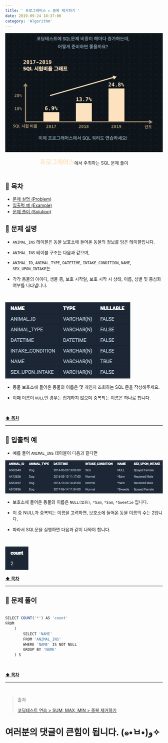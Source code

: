 ```yaml
---
title: ' 프로그래머스 ▻ 중복 제거하기 '
date: 2019-09-24 18:37:00
category: 'Algorithm'
---
```


![](../../images/sql/logo.png)

<center><strong style="color:#FDE2BF; font-size: 20px;">프로그래머스</strong>에서 주최하는 SQL 문제 풀이</center>

<br />

## **💎 목차**

- [문제 설명 (Problem)](#-문제-설명)
- [입출력 예 (Example)](#-입출력-예)
- [문제 풀이 (Solution)](#-문제-풀이)

## **📕 문제 설명**

- `ANIMAL_INS` 테이블은 동물 보호소에 들어온 동물의 정보를 담은 테이블입니다.

- `ANIMAL_INS` 테이블 구조는 다음과 같으며,

- `ANIMAL_ID`, `ANIMAL_TYPE`, `DATETIME`, `INTAKE_CONDITION`, `NAME`, `SEX_UPON_INTAKE`는

- 각각 동물의 아이디, 생물 종, 보호 시작일, 보호 시작 시 상태, 이름, 성별 및 중성화 여부를 나타냅니다.

<br />

![](../../images/sql/table.1.png)
<br />

- 동물 보호소에 들어온 동물의 이름은 몇 개인지 조회하는 SQL 문을 작성해주세요.

- 이때 이름이 `NULL`인 경우는 집계하지 않으며 중복되는 이름은 하나로 칩니다.

<br />

**[⬆ 목차](#-목차)**

---

## **📙 입출력 예**

- 예를 들어 `ANIMAL_INS` 테이블이 다음과 같다면

![](../../images/sql/sum,max,min/4-1.example.png)
<br />

- 보호소에 들어온 동물의 이름은 `NULL(없음)`, `*Sam`, `*Sam`, `*Sweetie` 입니다.

- 이 중 NULL과 중복되는 이름을 고려하면, 보호소에 들어온 동물 이름의 수는 2입니다.

- 따라서 SQL문을 실행하면 다음과 같이 나와야 합니다.

<br />

![](../../images/sql/sum,max,min/4-2.example.png)
<br />

**[⬆ 목차](#-목차)**

---

## **📘 문제 풀이**

```js

SELECT COUNT('*') AS 'count'
FROM
    (
        SELECT 'NAME'
        FROM 'ANIMAL_INS'
        WHERE 'NAME' IS NOT NULL
        GROUP BY 'NAME'
    ) S

```

<br />

**[⬆ 목차](#-목차)**

---

<br />

> 출처
>
> <a href="https://programmers.co.kr/learn/courses/30/lessons/59408" target="_blank">코딩테스트 연습 > SUM, MAX, MIN > 중복 제거하기</a>

# 여러분의 댓글이 큰힘이 됩니다. (๑•̀ㅂ•́)و✧
